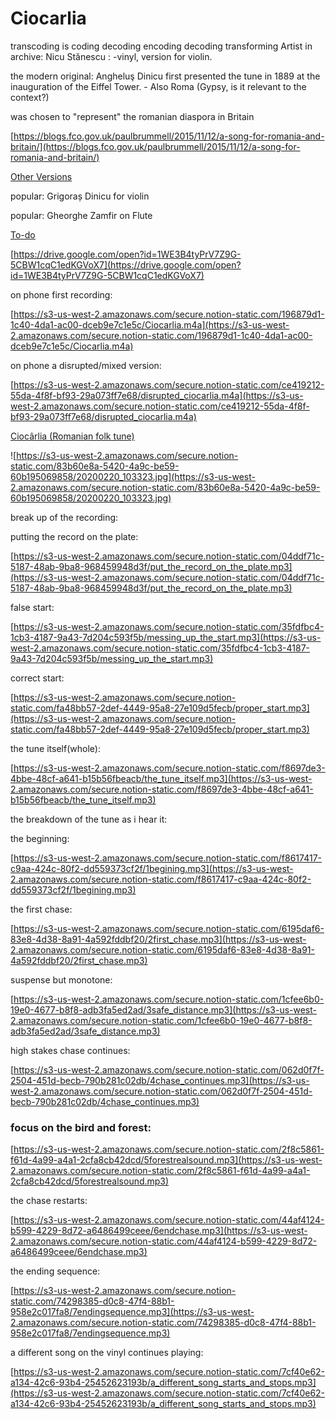 # Ciocarlia
transcoding is coding decoding encoding decoding transforming
Artist in archive: Nicu Stănescu : -vinyl, version for violin.

the modern original: Angheluş Dinicu first presented the tune in 1889 at the inauguration of the Eiffel Tower. - Also Roma (Gypsy, is it relevant to the context?)

was chosen to "represent" the romanian diaspora in Britain

[https://blogs.fco.gov.uk/paulbrummell/2015/11/12/a-song-for-romania-and-britain/](https://blogs.fco.gov.uk/paulbrummell/2015/11/12/a-song-for-romania-and-britain/)

[Other Versions](https://www.notion.so/7322fdcb139a47c382074e5626fe5ffb)

popular: Grigoraș Dinicu for violin

popular: Gheorghe Zamfir on Flute

[To-do](https://www.notion.so/To-do-1c2b4e502dcc4fc3887f462c98dccf83)

[](https://search.iisg.amsterdam/Record/COLL00332)

[https://drive.google.com/open?id=1WE3B4tyPrV7Z9G-5CBW1cqC1edKGVoX7](https://drive.google.com/open?id=1WE3B4tyPrV7Z9G-5CBW1cqC1edKGVoX7)

on phone first recording:

[https://s3-us-west-2.amazonaws.com/secure.notion-static.com/196879d1-1c40-4da1-ac00-dceb9e7c1e5c/Ciocarlia.m4a](https://s3-us-west-2.amazonaws.com/secure.notion-static.com/196879d1-1c40-4da1-ac00-dceb9e7c1e5c/Ciocarlia.m4a)

on phone a disrupted/mixed version:

[https://s3-us-west-2.amazonaws.com/secure.notion-static.com/ce419212-55da-4f8f-bf93-29a073ff7e68/disrupted_ciocarlia.m4a](https://s3-us-west-2.amazonaws.com/secure.notion-static.com/ce419212-55da-4f8f-bf93-29a073ff7e68/disrupted_ciocarlia.m4a)

[Ciocârlia (Romanian folk tune)](https://en.wikipedia.org/wiki/Cioc%C3%A2rlia_(Romanian_folk_tune))

![https://s3-us-west-2.amazonaws.com/secure.notion-static.com/83b60e8a-5420-4a9c-be59-60b195069858/20200220_103323.jpg](https://s3-us-west-2.amazonaws.com/secure.notion-static.com/83b60e8a-5420-4a9c-be59-60b195069858/20200220_103323.jpg)

break up of the recording:

putting the record on the plate:

[https://s3-us-west-2.amazonaws.com/secure.notion-static.com/04ddf71c-5187-48ab-9ba8-968459948d3f/put_the_record_on_the_plate.mp3](https://s3-us-west-2.amazonaws.com/secure.notion-static.com/04ddf71c-5187-48ab-9ba8-968459948d3f/put_the_record_on_the_plate.mp3)

false start:

[https://s3-us-west-2.amazonaws.com/secure.notion-static.com/35fdfbc4-1cb3-4187-9a43-7d204c593f5b/messing_up_the_start.mp3](https://s3-us-west-2.amazonaws.com/secure.notion-static.com/35fdfbc4-1cb3-4187-9a43-7d204c593f5b/messing_up_the_start.mp3)

correct start:

[https://s3-us-west-2.amazonaws.com/secure.notion-static.com/fa48bb57-2def-4449-95a8-27e109d5fecb/proper_start.mp3](https://s3-us-west-2.amazonaws.com/secure.notion-static.com/fa48bb57-2def-4449-95a8-27e109d5fecb/proper_start.mp3)

the tune itself(whole):

[https://s3-us-west-2.amazonaws.com/secure.notion-static.com/f8697de3-4bbe-48cf-a641-b15b56fbeacb/the_tune_itself.mp3](https://s3-us-west-2.amazonaws.com/secure.notion-static.com/f8697de3-4bbe-48cf-a641-b15b56fbeacb/the_tune_itself.mp3)

the breakdown of the tune as i hear it:

the beginning:

[https://s3-us-west-2.amazonaws.com/secure.notion-static.com/f8617417-c9aa-424c-80f2-dd559373cf2f/1begining.mp3](https://s3-us-west-2.amazonaws.com/secure.notion-static.com/f8617417-c9aa-424c-80f2-dd559373cf2f/1begining.mp3)

the first chase:

[https://s3-us-west-2.amazonaws.com/secure.notion-static.com/6195daf6-83e8-4d38-8a91-4a592fddbf20/2first_chase.mp3](https://s3-us-west-2.amazonaws.com/secure.notion-static.com/6195daf6-83e8-4d38-8a91-4a592fddbf20/2first_chase.mp3)

suspense but monotone:

[https://s3-us-west-2.amazonaws.com/secure.notion-static.com/1cfee6b0-19e0-4677-b8f8-adb3fa5ed2ad/3safe_distance.mp3](https://s3-us-west-2.amazonaws.com/secure.notion-static.com/1cfee6b0-19e0-4677-b8f8-adb3fa5ed2ad/3safe_distance.mp3)

high stakes chase continues:

[https://s3-us-west-2.amazonaws.com/secure.notion-static.com/062d0f7f-2504-451d-becb-790b281c02db/4chase_continues.mp3](https://s3-us-west-2.amazonaws.com/secure.notion-static.com/062d0f7f-2504-451d-becb-790b281c02db/4chase_continues.mp3)

### focus on the bird and forest:

[https://s3-us-west-2.amazonaws.com/secure.notion-static.com/2f8c5861-f61d-4a99-a4a1-2cfa8cb42dcd/5forestrealsound.mp3](https://s3-us-west-2.amazonaws.com/secure.notion-static.com/2f8c5861-f61d-4a99-a4a1-2cfa8cb42dcd/5forestrealsound.mp3)

the chase restarts:

[https://s3-us-west-2.amazonaws.com/secure.notion-static.com/44af4124-b599-4229-8d72-a6486499ceee/6endchase.mp3](https://s3-us-west-2.amazonaws.com/secure.notion-static.com/44af4124-b599-4229-8d72-a6486499ceee/6endchase.mp3)

the ending sequence:

[https://s3-us-west-2.amazonaws.com/secure.notion-static.com/74298385-d0c8-47f4-88b1-958e2c017fa8/7endingsequence.mp3](https://s3-us-west-2.amazonaws.com/secure.notion-static.com/74298385-d0c8-47f4-88b1-958e2c017fa8/7endingsequence.mp3)

a different song on the vinyl continues playing:

[https://s3-us-west-2.amazonaws.com/secure.notion-static.com/7cf40e62-a134-42c6-93b4-25452623193b/a_different_song_starts_and_stops.mp3](https://s3-us-west-2.amazonaws.com/secure.notion-static.com/7cf40e62-a134-42c6-93b4-25452623193b/a_different_song_starts_and_stops.mp3)
